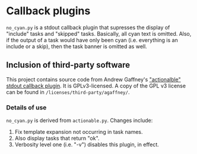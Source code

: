 # Callback plugins

`no_cyan.py` is a stdout callback plugin that supresses the display of "include" tasks and "skipped" tasks.
Basically, all cyan text is omitted. Also, if the output of a task would have only been cyan (i.e. everything
is an include or a skip), then the task banner is omitted as well.

## Inclusion of third-party software

This project contains source code from Andrew Gaffney's ["actionalble" stdout callback plugin](
https://github.com/ansible/ansible/blob/v2.3.1.0-1/lib/ansible/plugins/callback/actionable.py).
It is GPLv3-licensed. A copy of the GPL v3 license can be found in `/licenses/third-party/agaffney/`.

### Details of use

`no_cyan.py` is derived from `actionable.py`. Changes include:

1. Fix template expansion not occurring in task names.
1. Also display tasks that return "ok".
1. Verbosity level one (i.e. "-v") disables this plugin, in effect.
